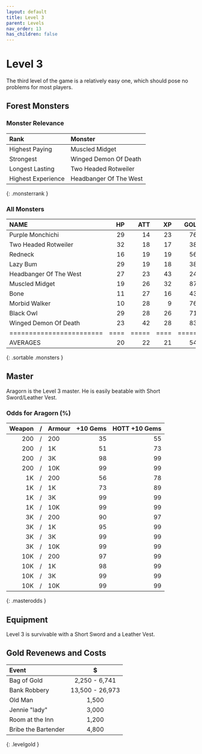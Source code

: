 ```yaml
---
layout: default
title: Level 3
parent: Levels
nav_order: 13
has_children: false
---
```

# Level 3

The third level of the game is a relatively easy one, which should pose no problems for most players.

## Forest Monsters

### Monster Relevance

| Rank               | Monster                |
|:-------------------|:-----------------------|
| Highest Paying     | Muscled Midget         |
| Strongest          | Winged Demon Of Death  |
| Longest Lasting    | Two Headed Rotweiler   |
| Highest Experience | Headbanger Of The West |
{: .monsterrank }
  
### All Monsters

| NAME                   | HP | ATT | XP | GOLD | RARE | WEAPON                | 
|:-----------------------|---:|----:|---:|-----:|:-----|:----------------------|
| Purple Monchichi       | 29 |  14 | 23 |  763 | No   | Continuous Whining    | 
| Two Headed Rotweiler   | 32 |  18 | 17 |  384 | No   | Twin Barking          | 
| Redneck                | 16 |  19 | 19 |  563 | No   | Awful Country Slang   | 
| Lazy Bum               | 29 |  19 | 18 |  380 | No   | Unwashed Body Odor    | 
| Headbanger Of The West | 27 |  23 | 43 |  245 | No   | Ear Shattering Noises | 
| Muscled Midget         | 19 |  26 | 32 |  870 | No   | Low Punch             | 
| Bone                   | 11 |  27 | 16 |  432 | No   | Terrible Smoke Smell  | 
| Morbid Walker          | 10 |  28 |  9 |  764 | No   | Endless Walking       | 
| Black Owl              | 29 |  28 | 26 |  711 | No   | Hooked Beak           | 
| Winged Demon Of Death  | 23 |  42 | 28 |  830 | No   | Red Glare             | 
|========================|====|=====|====|======|======|=======================|
| AVERAGES               | 20 |  22 | 21 |  540 |      |                       | 
{: .sortable .monsters }
  
## Master

Aragorn is the Level 3 master. He is easily beatable with Short Sword/Leather Vest.

### Odds for Aragorn (%)

| Weapon | / | Armour | +10 Gems | HOTT +10 Gems |
|-------:|:-:|:-------|---------:|--------------:|
|    200 | / | 200    |       35 |            55 |
|    200 | / | 1K     |       51 |            73 |
|    200 | / | 3K     |       98 |            99 |
|    200 | / | 10K    |       99 |            99 |
|     1K | / | 200    |       56 |            78 |
|     1K | / | 1K     |       73 |            89 |
|     1K | / | 3K     |       99 |            99 |
|     1K | / | 10K    |       99 |            99 |
|     3K | / | 200    |       90 |            97 |
|     3K | / | 1K     |       95 |            99 |
|     3K | / | 3K     |       99 |            99 |
|     3K | / | 10K    |       99 |            99 |
|    10K | / | 200    |       97 |            99 |
|    10K | / | 1K     |       98 |            99 |
|    10K | / | 3K     |       99 |            99 |
|    10K | / | 10K    |       99 |            99 |
{: .masterodds }
  
## Equipment

Level 3 is survivable with a Short Sword and a Leather Vest.

## Gold Revenews and Costs

| Event               | $               |
|:--------------------|:---------------:|
| Bag of Gold         | 2,250 - 6,741   |
| Bank Robbery        | 13,500 - 26,973 |
| Old Man             | 1,500           |
| Jennie "lady"       | 3,000           |
| Room at the Inn     | 1,200           |
| Bribe the Bartender | 4,800           |
{: .levelgold }
  

